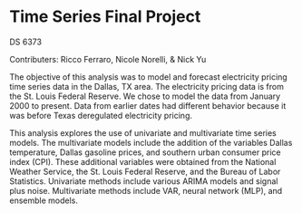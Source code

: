 # Time Series Final Project
DS 6373

Contributers: Ricco Ferraro, Nicole Norelli, & Nick Yu

The objective of this analysis was to model and forecast electricity pricing time series data in the Dallas, TX area. The electricity pricing data is from the St. Louis Federal Reserve. We chose to model the data from January 2000 to present. Data from earlier dates had different behavior because it was before Texas deregulated electricity pricing. 

This analysis explores the use of univariate and multivariate time series models. The multivariate models include the addition of the variables Dallas temperature, Dallas gasoline prices, and southern urban consumer price index (CPI). These additional variables were obtained from the National Weather Service, the St. Louis Federal Reserve, and the Bureau of Labor Statistics. Univariate methods include various ARIMA models and signal plus noise. Multivariate methods include VAR, neural network (MLP), and ensemble models.
